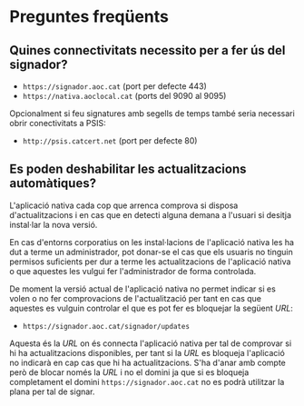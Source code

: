 # Preguntes freqüents 

## Quines connectivitats necessito per a fer ús del signador?

* `https://signador.aoc.cat` (port per defecte 443)
* `https://nativa.aoclocal.cat` (ports del 9090 al 9095)

Opcionalment si feu signatures amb segells de temps també seria necessari obrir conectivitats a PSIS:

* `http://psis.catcert.net` (port per defecte 80)

## Es poden deshabilitar les actualitzacions automàtiques?

L'aplicació nativa cada cop que arrenca comprova si disposa d'actualitzacions i en cas que en detecti alguna demana a l'usuari si desitja instal·lar la nova versió.

En cas d'entorns corporatius on les instal·lacions de l'aplicació nativa les ha dut a terme un administrador, pot donar-se el cas que els usuaris no tinguin permisos suficients per dur a terme les actualitzacions de l'aplicació nativa o que aquestes les vulgui fer l'administrador de forma controlada.

De moment la versió actual de l'aplicació nativa no permet indicar si es volen o no fer comprovacions de l'actualització per tant en cas que aquestes es vulguin controlar el que es pot fer es bloquejar la següent _URL_:

* `https://signador.aoc.cat/signador/updates`

Aquesta és la _URL_ on és connecta l'aplicació nativa per tal de comprovar si hi ha actualitzacions disponibles, per tant si la _URL_ es bloqueja l'aplicació no indicarà en cap cas que hi ha actualitzacions. S'ha d'anar amb compte però de blocar només la _URL_ i no el domini ja que si es bloqueja completament el domini `https://signador.aoc.cat` no es podrà utilitzar la plana per tal de signar.
